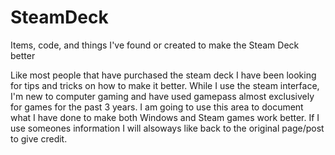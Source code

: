 # SteamDeck
Items, code, and things I've found or created to make the Steam Deck better

Like most people that have purchased the steam deck I have been looking for tips and tricks on how to make it better. While I use the steam interface, I'm new to computer gaming and have used gamepass almost exclusively for games for the past 3 years. I am going to use this area to document what I have done to make both Windows and Steam games work better. If I use someones information I will alsoways like back to the original page/post to give credit. 
